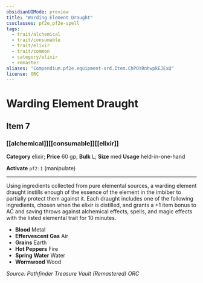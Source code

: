 ```yaml
---
obsidianUIMode: preview
title: "Warding Element Draught"
cssclasses: pf2e,pf2e-spell
tags:
  - trait/alchemical
  - trait/consumable
  - trait/elixir
  - trait/common
  - category/elixir
  - remaster
aliases: "Compendium.pf2e.equipment-srd.Item.ChPOYRnhwpkEJExQ"
license: ORC
---
```

# Warding Element Draught
## Item 7
### [[alchemical]][[consumable]][[elixir]]

**Category** elixir; 
**Price** 60 gp; 
**Bulk** L; **Size** med
**Usage** held-in-one-hand

**Activate** `pf2:1` (manipulate)

* * *

Using ingredients collected from pure elemental sources, a warding element draught instills enough of the essence of the element in the imbiber to partially protect them against it. Each draught includes one of the following ingredients, chosen when the elixir is distilled, and grants a +1 item bonus to AC and saving throws against alchemical effects, spells, and magic effects with the listed elemental trait for 10 minutes.

*   **Blood** Metal
*   **Effervescent Gas** Air
*   **Grains** Earth
*   **Hot Peppers** Fire
*   **Spring Water** Water
*   **Wormwood** Wood

*Source: Pathfinder Treasure Vault (Remastered)*
*ORC*